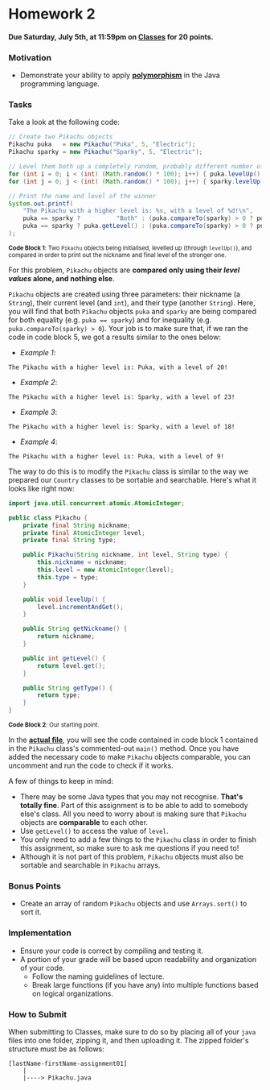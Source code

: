 # Homework 2

#### Due Saturday, July 5th, at 11:59pm on [**Classes**](https://classes.pace.edu/d2l/lms/dropbox/admin/folders_manage.d2l?ou=349209) for 20 points.

### Motivation
- Demonstrate your ability to apply [**polymorphism**](https://github.com/sebastianromerocruz/CS122-material/blob/4516a469f646378d515c9a20e61153804ecf1586/src/polymorphism/sortingAndSearching) in the Java programming language.

### Tasks

Take a look at the following code:

```java
// Create two Pikachu objects
Pikachu puka   = new Pikachu("Puka", 5, "Electric");
Pikachu sparky = new Pikachu("Sparky", 5, "Electric");

// Level them both up a completely random, probably different number of levels
for (int i = 0; i < (int) (Math.random() * 100); i++) { puka.levelUp();   }
for (int j = 0; j < (int) (Math.random() * 100); j++) { sparky.levelUp(); }

// Print the name and level of the winner
System.out.printf(
    "The Pikachu with a higher level is: %s, with a level of %d!\n",
    puka == sparky ?          "Both" : (puka.compareTo(sparky) > 0 ? puka.getNickname() : sparky.getNickname()),
    puka == sparky ? puka.getLevel() : (puka.compareTo(sparky) > 0 ? puka.getLevel()    : sparky.getLevel())
);
```

<sub>**Code Block 1**: Two `Pikachu` objects being initialised, levelled up (through `levelUp()`), and compared in order
to print out the nickname and final level of the stronger one.</sub>

For this problem, `Pikachu` objects are **compared only using their _level values_ alone, and nothing else**.

`Pikachu` objects are created using three parameters: their nickname (a `String`), their current level (and `int`), and
their type (another `String`). Here, you will find that both `Pikachu` objects `puka` and `sparky` are being compared
for both equality (e.g. `puka == sparky`) and for inequality (e.g. `puka.compareTo(sparky) > 0`). Your job is to make
sure that, if we ran the code in code block 5, we got a results similar to the ones below:

- _Example 1_:

```text
The Pikachu with a higher level is: Puka, with a level of 20!
```

- _Example 2_:

```text
The Pikachu with a higher level is: Sparky, with a level of 23!
```

- _Example 3_:

```text
The Pikachu with a higher level is: Sparky, with a level of 18!
```

- _Example 4_:

```text
The Pikachu with a higher level is: Puka, with a level of 9!
```

The way to do this is to modify the `Pikachu` class is similar to the way we prepared our `Country` classes to be
sortable and searchable. Here's what it looks like right now:

```java
import java.util.concurrent.atomic.AtomicInteger;

public class Pikachu {
    private final String nickname;
    private final AtomicInteger level;
    private final String type;

    public Pikachu(String nickname, int level, String type) {
        this.nickname = nickname;
        this.level = new AtomicInteger(level);
        this.type = type;
    }

    public void levelUp() {
        level.incrementAndGet();
    }

    public String getNickname() {
        return nickname;
    }

    public int getLevel() {
        return level.get();
    }

    public String getType() {
        return type;
    }
}
```

<sub>**Code Block 2**: Our starting point.</sub>

In the [**actual file**](Pikachu.java), you will see the code contained in code block 1 contained in the `Pikachu`
class's commented-out `main()` method. Once you have added the necessary code to make `Pikachu` objects comparable, you
can uncomment and run the code to check if it works.

A few of things to keep in mind:
- There may be some Java types that you may not recognise. **That's totally fine**. Part of this assignment is to
  be able to add to somebody else's class. All you need to worry about is making sure that `Pikachu` objects are
  **comparable** to each other.
- Use `getLevel()` to access the value of `level`.
- You only need to add a few things to the `Pikachu` class in order to finish this assignment, so make sure to
  ask me questions if you need to!
- Although it is not part of this problem, `Pikachu` objects must also be sortable and searchable in `Pikachu` arrays.

### Bonus Points
- Create an array of random `Pikachu` objects and use `Arrays.sort()` to sort it.

### Implementation
- Ensure your code is correct by compiling and testing it.
- A portion of your grade will be based upon readability and organization of your code.
    - Follow the naming guidelines of lecture.
    - Break large functions (if you have any) into multiple functions based on logical organizations.

### How to Submit

When submitting to Classes, make sure to do so by placing all of your `java` files into one folder, zipping it, and then
uploading it. The zipped folder's structure must be as follows:

```text
[lastName-firstName-assignment01]
    |
    |----> Pikachu.java
```